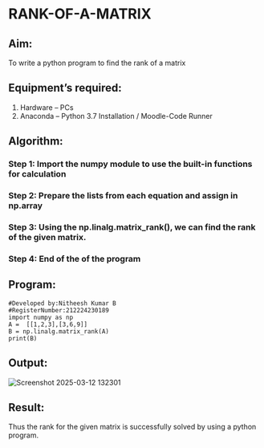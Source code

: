 # RANK-OF-A-MATRIX
## Aim:
To write a python program to find the rank of a matrix
## Equipment’s required:
1. 	Hardware – PCs
2. 	Anaconda – Python 3.7 Installation / Moodle-Code Runner
## Algorithm:
### Step 1: Import the numpy module to use the built-in functions for calculation
### Step 2: Prepare the lists from each equation and assign in np.array
### Step 3: Using the np.linalg.matrix_rank(), we can find the rank of the given matrix.
### Step 4: End of the of the program
## Program:
```
#Developed by:Nitheesh Kumar B 
#RegisterNumber:212224230189
import numpy as np
A =  [[1,2,3],[3,6,9]]
B = np.linalg.matrix_rank(A)
print(B)
```
## Output:
![Screenshot 2025-03-12 132301](https://github.com/user-attachments/assets/0459a7ed-fb54-428f-8cef-8099f0d16a19)
## Result:

Thus the rank for the given matrix is successfully solved by  using a python program.

